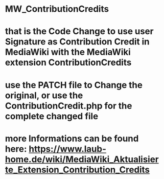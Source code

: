 # MW_ContributionCredits
# that is the Code Change to use user Signature as Contribution Credit in MediaWiki with the MediaWiki extension ContributionCredits
# use the PATCH file to Change the original, or use the ContributionCredit.php for the complete changed file
# more Informations can be found here: https://www.laub-home.de/wiki/MediaWiki_Aktualisierte_Extension_Contribution_Credits
